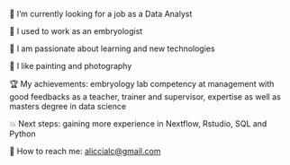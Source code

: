🔭 I’m currently looking for a job as a Data Analyst

🧚 I used to work as an embryologist

🐜 I am passionate about learning and new technologies

🎨 I like painting and photography

🏆 My achievements: embryology lab competency at management with good feedbacks as a teacher, trainer and supervisor, expertise as well as masters degree in data science

💥 Next steps: gaining more experience in Nextflow, Rstudio, SQL and Python

💬 How to reach me: aliccialc@gmail.com
